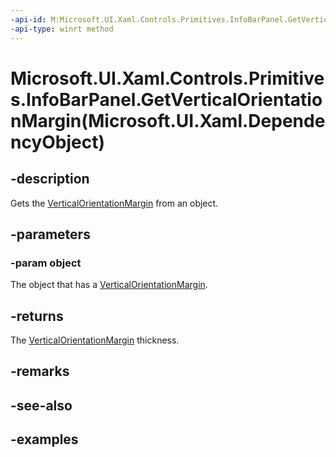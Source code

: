 ```yaml
---
-api-id: M:Microsoft.UI.Xaml.Controls.Primitives.InfoBarPanel.GetVerticalOrientationMargin(Microsoft.UI.Xaml.DependencyObject)
-api-type: winrt method
---
```


# Microsoft.UI.Xaml.Controls.Primitives.InfoBarPanel.GetVerticalOrientationMargin(Microsoft.UI.Xaml.DependencyObject)

<!--
public static Microsoft.UI.Xaml.Thickness GetVerticalOrientationMargin (Microsoft.UI.Xaml.DependencyObject object);
-->

## -description

Gets the [VerticalOrientationMargin](infobarpanel_verticalorientationmargin.md) from an object.

## -parameters

### -param object

The object that has a [VerticalOrientationMargin](infobarpanel_verticalorientationmargin.md).

## -returns

The [VerticalOrientationMargin](infobarpanel_verticalorientationmargin.md) thickness.

## -remarks

## -see-also

## -examples
